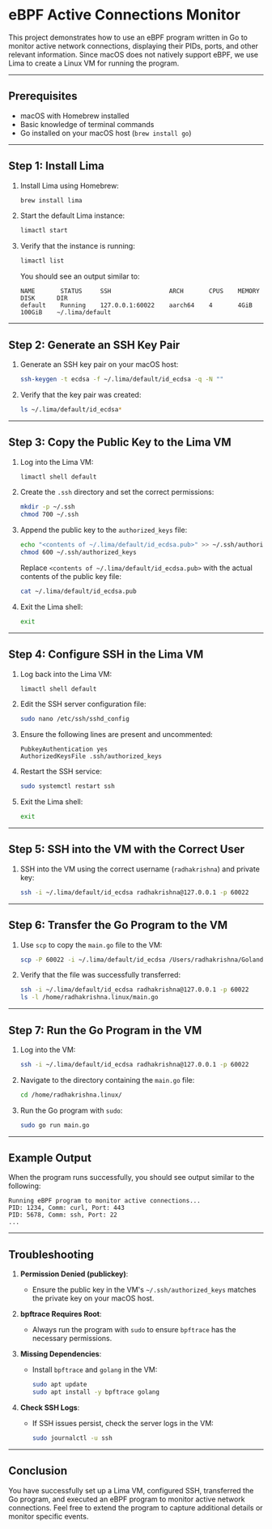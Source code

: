 # eBPF Active Connections Monitor

This project demonstrates how to use an eBPF program written in Go to monitor active network connections, displaying their PIDs, ports, and other relevant information. Since macOS does not natively support eBPF, we use Lima to create a Linux VM for running the program.

---

## Prerequisites

- macOS with Homebrew installed
- Basic knowledge of terminal commands
- Go installed on your macOS host (`brew install go`)

---

## Step 1: Install Lima

1. Install Lima using Homebrew:
   ```bash
   brew install lima
   ```

2. Start the default Lima instance:
   ```bash
   limactl start
   ```

3. Verify that the instance is running:
   ```bash
   limactl list
   ```

   You should see an output similar to:
   ```
   NAME       STATUS     SSH                ARCH       CPUS    MEMORY    DISK      DIR
   default    Running    127.0.0.1:60022    aarch64    4       4GiB      100GiB    ~/.lima/default
   ```

---

## Step 2: Generate an SSH Key Pair

1. Generate an SSH key pair on your macOS host:
   ```bash
   ssh-keygen -t ecdsa -f ~/.lima/default/id_ecdsa -q -N ""
   ```

2. Verify that the key pair was created:
   ```bash
   ls ~/.lima/default/id_ecdsa*
   ```

---

## Step 3: Copy the Public Key to the Lima VM

1. Log into the Lima VM:
   ```bash
   limactl shell default
   ```

2. Create the `.ssh` directory and set the correct permissions:
   ```bash
   mkdir -p ~/.ssh
   chmod 700 ~/.ssh
   ```

3. Append the public key to the `authorized_keys` file:
   ```bash
   echo "<contents of ~/.lima/default/id_ecdsa.pub>" >> ~/.ssh/authorized_keys
   chmod 600 ~/.ssh/authorized_keys
   ```

   Replace `<contents of ~/.lima/default/id_ecdsa.pub>` with the actual contents of the public key file:
   ```bash
   cat ~/.lima/default/id_ecdsa.pub
   ```

4. Exit the Lima shell:
   ```bash
   exit
   ```

---

## Step 4: Configure SSH in the Lima VM

1. Log back into the Lima VM:
   ```bash
   limactl shell default
   ```

2. Edit the SSH server configuration file:
   ```bash
   sudo nano /etc/ssh/sshd_config
   ```

3. Ensure the following lines are present and uncommented:
   ```
   PubkeyAuthentication yes
   AuthorizedKeysFile .ssh/authorized_keys
   ```

4. Restart the SSH service:
   ```bash
   sudo systemctl restart ssh
   ```

5. Exit the Lima shell:
   ```bash
   exit
   ```

---

## Step 5: SSH into the VM with the Correct User

1. SSH into the VM using the correct username (`radhakrishna`) and private key:
   ```bash
   ssh -i ~/.lima/default/id_ecdsa radhakrishna@127.0.0.1 -p 60022
   ```

---

## Step 6: Transfer the Go Program to the VM

1. Use `scp` to copy the `main.go` file to the VM:
   ```bash
   scp -P 60022 -i ~/.lima/default/id_ecdsa /Users/radhakrishna/GolandProjects/Software-Engineering-In-Depth-1/Networking/EBPF/main.go radhakrishna@127.0.0.1:/home/radhakrishna.linux/
   ```

2. Verify that the file was successfully transferred:
   ```bash
   ssh -i ~/.lima/default/id_ecdsa radhakrishna@127.0.0.1 -p 60022
   ls -l /home/radhakrishna.linux/main.go
   ```

---

## Step 7: Run the Go Program in the VM

1. Log into the VM:
   ```bash
   ssh -i ~/.lima/default/id_ecdsa radhakrishna@127.0.0.1 -p 60022
   ```

2. Navigate to the directory containing the `main.go` file:
   ```bash
   cd /home/radhakrishna.linux/
   ```

3. Run the Go program with `sudo`:
   ```bash
   sudo go run main.go
   ```

---

## Example Output

When the program runs successfully, you should see output similar to the following:
```
Running eBPF program to monitor active connections...
PID: 1234, Comm: curl, Port: 443
PID: 5678, Comm: ssh, Port: 22
...
```

---

## Troubleshooting

1. **Permission Denied (publickey)**:
   - Ensure the public key in the VM's `~/.ssh/authorized_keys` matches the private key on your macOS host.

2. **bpftrace Requires Root**:
   - Always run the program with `sudo` to ensure `bpftrace` has the necessary permissions.

3. **Missing Dependencies**:
   - Install `bpftrace` and `golang` in the VM:
     ```bash
     sudo apt update
     sudo apt install -y bpftrace golang
     ```

4. **Check SSH Logs**:
   - If SSH issues persist, check the server logs in the VM:
     ```bash
     sudo journalctl -u ssh
     ```

---

## Conclusion

You have successfully set up a Lima VM, configured SSH, transferred the Go program, and executed an eBPF program to monitor active network connections. Feel free to extend the program to capture additional details or monitor specific events.
